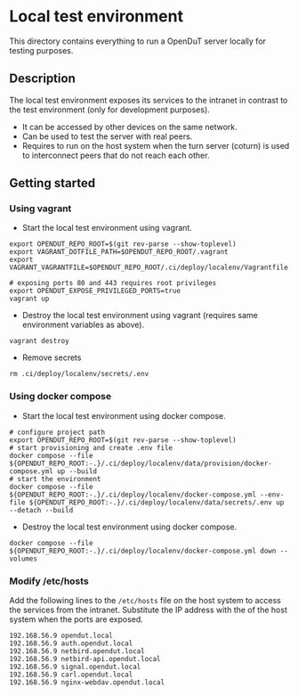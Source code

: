 # Local test environment

This directory contains everything to run a OpenDuT server locally for testing purposes.

## Description
The local test environment exposes its services to the intranet in contrast to the test environment (only for development purposes).

* It can be accessed by other devices on the same network.
* Can be used to test the server with real peers.
* Requires to run on the host system when the turn server (coturn) is used to interconnect peers that do not reach each other.


## Getting started


### Using vagrant

* Start the local test environment using vagrant.
```shell
export OPENDUT_REPO_ROOT=$(git rev-parse --show-toplevel)
export VAGRANT_DOTFILE_PATH=$OPENDUT_REPO_ROOT/.vagrant
export VAGRANT_VAGRANTFILE=$OPENDUT_REPO_ROOT/.ci/deploy/localenv/Vagrantfile

# exposing ports 80 and 443 requires root privileges
export OPENDUT_EXPOSE_PRIVILEGED_PORTS=true
vagrant up
```
* Destroy the local test environment using vagrant (requires same environment variables as above).
```shell
vagrant destroy
```

* Remove secrets
```shell
rm .ci/deploy/localenv/secrets/.env
```

### Using docker compose

* Start the local test environment using docker compose.
```shell
# configure project path
export OPENDUT_REPO_ROOT=$(git rev-parse --show-toplevel)
# start provisioning and create .env file
docker compose --file ${OPENDUT_REPO_ROOT:-.}/.ci/deploy/localenv/data/provision/docker-compose.yml up --build
# start the environment
docker compose --file ${OPENDUT_REPO_ROOT:-.}/.ci/deploy/localenv/docker-compose.yml --env-file ${OPENDUT_REPO_ROOT:-.}/.ci/deploy/localenv/data/secrets/.env up --detach --build
```

* Destroy the local test environment using docker compose.
```shell
docker compose --file ${OPENDUT_REPO_ROOT:-.}/.ci/deploy/localenv/docker-compose.yml down --volumes
```

### Modify /etc/hosts

Add the following lines to the `/etc/hosts` file on the host system to access the services from the intranet.
Substitute the IP address with the of the host system when the ports are exposed.
```shell
192.168.56.9 opendut.local
192.168.56.9 auth.opendut.local
192.168.56.9 netbird.opendut.local
192.168.56.9 netbird-api.opendut.local
192.168.56.9 signal.opendut.local
192.168.56.9 carl.opendut.local
192.168.56.9 nginx-webdav.opendut.local

```
